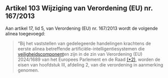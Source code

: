 ## Artikel 103 Wijziging van Verordening (EU) nr. 167/2013

Aan artikel 17, lid 5, van Verordening (EU) nr. 167/2013 wordt de volgende alinea toegevoegd:
> “Bij het vaststellen van gedelegeerde handelingen krachtens de eerste alinea betreffende artificiële-intelligentiesystemen die [veiligheidscomponent](a3.md#^veiligheidscomponent)en zijn in de zin van Verordening (EU) 2024/1689 van het Europees Parlement en de Raad [(\*2)](#ntr*2-L_202401689NL.000101-E0059), worden de eisen van hoofdstuk III, afdeling 2, van die verordening in aanmerking genomen.